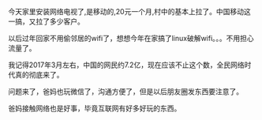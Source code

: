 今天家里安装网络电视了,是移动的,20元一个月,村中的基本上拉了。中国移动这一搞，又拉了多少客户。

以后过年回家不用偷邻居的wifi了，想想今年在家搞了linux破解wifi。。。不用担心流量了。

我记得2017年3月左右，中国的网民约7.2亿，现在应该不止这个数，全民网络时代真的彻底来了。

问题来了，爸妈也玩微信了，沟通方便了，但是以后朋友圈发东西要注意了。

爸妈接触网络也是好事，毕竟互联网有好多好玩的东西。